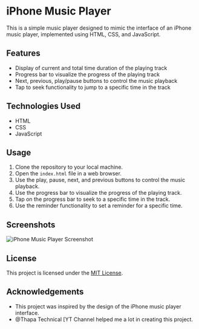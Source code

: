 # iPhone Music Player

This is a simple music player designed to mimic the interface of an iPhone music player, implemented using HTML, CSS, and JavaScript.

## Features

- Display of current and total time duration of the playing track
- Progress bar to visualize the progress of the playing track
- Next, previous, play/pause buttons to control the music playback
- Tap to seek functionality to jump to a specific time in the track

## Technologies Used

- HTML
- CSS
- JavaScript

## Usage

1. Clone the repository to your local machine.
2. Open the `index.html` file in a web browser.
3. Use the play, pause, next, and previous buttons to control the music playback.
4. Use the progress bar to visualize the progress of the playing track.
5. Tap on the progress bar to seek to a specific time in the track.
6. Use the reminder functionality to set a reminder for a specific time.

## Screenshots

![iPhone Music Player Screenshot](screenshot.png)

## License

This project is licensed under the [MIT License](LICENSE).

## Acknowledgements

- This project was inspired by the design of the iPhone music player interface.
- @Thapa Technical [YT Channel helped me a lot in creating this project.
